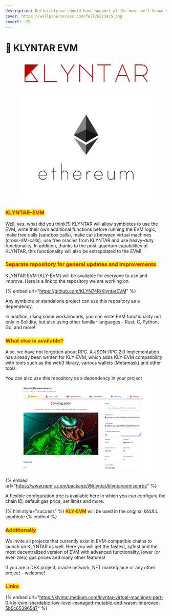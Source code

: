```yaml
---
description: Definitely we should have support of the most well-known VM
cover: https://wallpaperaccess.com/full/6223415.png
coverY: -79
---
```


# 🔮 KLYNTAR EVM

<figure><img src="../../.gitbook/assets/image (53) (1).png" alt=""><figcaption></figcaption></figure>

<figure><img src="../../.gitbook/assets/image (54).png" alt=""><figcaption></figcaption></figure>

### <mark style="color:red;">**KLYNTAR-EVM**</mark>

Well, yes, what did you think?!) KLYNTAR will allow symbiotes to use the EVM, write their own additional functions before running the EVM logic, make free calls (sandbox calls), make calls between virtual machines (cross-VM-calls), use free oracles from KLYNTAR and use heavy-duty functionality. In addition, thanks to the post-quantum capabilities of KLYNTAR, this functionality will also be extrapolated to the EVM!

### <mark style="color:red;">Separate repository for general updates and improvements</mark>

KLYNTAR EVM (KLY-EVM) will be available for everyone to use and improve. Here is a link to the repository we are working on

{% embed url="https://github.com/KLYN74R/KlyntarEVM" %}

Any symbiote or standalone project can use this repository as a dependency.

In addition, using some workarounds, you can write EVM functionality not only in Solidity, but also using other familiar languages - Rust, C, Python, Go, and more!

### <mark style="color:red;">What else is available?</mark>

Also, we have not forgotten about RPC. A JSON-RPC 2.0 implementation has already been written for KLY-EVM, which adds KLY-EVM compatibility with tools such as the web3 library, various wallets (Metamask) and other tools.

You can also use this repository as a dependency in your project

<figure><img src="../../.gitbook/assets/image (52).png" alt=""><figcaption></figcaption></figure>

{% embed url="https://www.npmjs.com/package/@klyntar/klyntarevmjsonrpc" %}

A flexible configuration tree is available here in which you can configure the chain ID, default gas price, set limits and more.

{% hint style="success" %}
<mark style="color:red;">**KLY-EVM**</mark> will be used in the original kNULL symbiote
{% endhint %}

### <mark style="color:red;">Additionally</mark>

We invite all projects that currently exist in EVM-compatible chains to launch on KLYNTAR as well. Here you will get the fastest, safest and the most decentralized version of EVM with advanced functionality, lower (or even zero) gas prices and many other features!

If you are a DEX project, oracle network, NFT marketplace or any other project - welcome!



### <mark style="color:red;">Links</mark>

{% embed url="https://klyntar.medium.com/klyntar-virtual-machines-part-0-kly-evm-shardable-low-level-managed-mutable-and-wasm-improved-5b5c653965d7" %}
